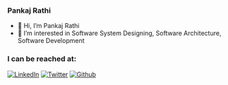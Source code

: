 ### Pankaj Rathi

- 👋 Hi, I’m Pankaj Rathi
- 👀 I’m interested in Software System Designing, Software Architecture, Software Development

### I can be reached at:

[![LinkedIn](https://img.shields.io/badge/linkedin-%230077B5.svg?style=flat&logo=linkedin&logoColor=white)](https://www.linkedin.com/in/pankaj-rathi/) [![Twitter](https://img.shields.io/twitter/url?label=PankajRathi1405&style=social&url=https%3A%2F%2Ftwitter.com%2FPankajRathi1405)](https://twitter.com/PankajRathi1405) [![Github](https://img.shields.io/github/followers/pankajrathi1405?label=pankajrathi1405&style=social)](https://github.com/pankajrathi1405)
